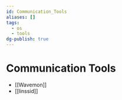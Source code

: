 ```yaml
---
id: Communication_Tools
aliases: []
tags:
  - os
  - tools
dg-publish: true
---
```

# Communication Tools

- [[Wavemon]]
- [[linssid]]

